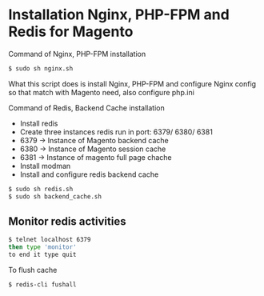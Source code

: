# Installation Nginx, PHP-FPM and Redis for Magento

Command of Nginx, PHP-FPM installation
```sh
$ sudo sh nginx.sh
```
What this script does is install Nginx, PHP-FPM and configure Nginx config so that match with Magento need, also configure php.ini 

Command of Redis, Backend Cache installation
- Install redis
- Create three instances redis run in port: 6379/ 6380/ 6381
- 6379 -> Instance of Magento backend cache
- 6380 -> Instance of Magento session cache
- 6381 -> Instance of magento full page chache
- Install modman 
- Install and configure redis backend cache 

```sh
$ sudo sh redis.sh
$ sudo sh backend_cache.sh
```

## Monitor redis activities
```sh
$ telnet localhost 6379
then type 'monitor'
to end it type quit
```

To flush cache
```sh
$ redis-cli fushall
```
